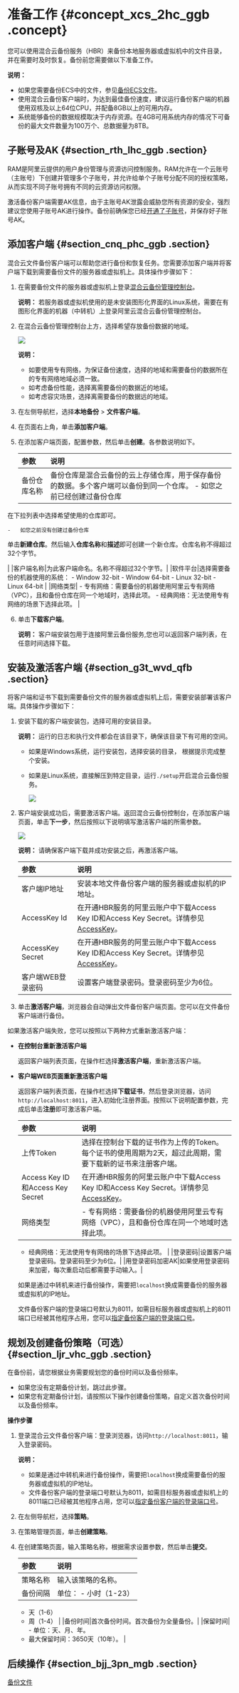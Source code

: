 # 准备工作 {#concept_xcs_2hc_ggb .concept}

您可以使用混合云备份服务（HBR）来备份本地服务器或虚拟机中的文件目录，并在需要时及时恢复。备份前您需要做以下准备工作。

**说明：** 

-   如果您需要备份ECS中的文件，参见[备份ECS文件](intl.zh-CN/快速入门/备份ECS文件.md)。
-   使用混合云备份客户端时，为达到最佳备份速度，建议运行备份客户端的机器使用双核及以上64位CPU，并配备8GB以上的可用内存。
-   系统能够备份的数据规模取决于内存资源。在4GB可用系统内存的情况下可备份的最大文件数量为100万个、总数据量为8TB。

## 子账号及AK {#section_rth_lhc_ggb .section}

RAM是阿里云提供的用户身份管理与资源访问控制服务。RAM允许在一个云账号（主账号）下创建并管理多个子账号，并允许给单个子账号分配不同的授权策略，从而实现不同子账号拥有不同的云资源访问权限。

激活备份客户端需要AK信息，由于主账号AK泄露会威胁您所有资源的安全，强烈建议您使用子账号AK进行操作。备份前确保您已经[开通了子账号](../../../../../intl.zh-CN/最佳实践/用户权限管理.md)，并保存好子账号AK。

## 添加客户端 {#section_cnq_phc_ggb .section}

混合云文件备份客户端可以帮助您进行备份和恢复任务。您需要添加客户端并将客户端下载到需要备份文件的服务器或虚拟机上。具体操作步骤如下：

1.  在需要备份文件的服务器或虚拟机上登录[混合云备份管理控制台](https://hbr.console.aliyun.com)。

    **说明：** 若服务器或虚拟机使用的是未安装图形化界面的Linux系统，需要在有图形化界面的机器（中转机）上登录阿里云混合云备份管理控制台。

2.  在混合云备份管理控制台上方，选择希望存放备份数据的地域。

    ![](http://static-aliyun-doc.oss-cn-hangzhou.aliyuncs.com/assets/img/83047/155289199335150_zh-CN.png)

    **说明：** 

    -   如要使用专有网络，为保证备份速度，选择的地域和需要备份的数据所在的专有网络地域必须一致。
    -   如考虑备份性能，选择离需要备份的数据近的地域。
    -   如考虑容灾场景，选择离需要备份的数据远的地域。
3.  在左侧导航栏，选择**本地备份** \> **文件客户端**。
4.  在页面右上角，单击**添加客户端**。
5.  在添加客户端页面，配置参数，然后单击**创建**。各参数说明如下。

    |参数|说明|
    |:-|:-|
    |备份仓库名称|备份仓库是混合云备份的云上存储仓库，用于保存备份的数据。多个客户端可以备份到同一个仓库。    -   如您之前已经创建过备份仓库

在下拉列表中选择希望使用的仓库即可。

    -   如您之前没有创建过备份仓库

单击**新建仓库**。然后输入**仓库名称**和**描述**即可创建一个新仓库。仓库名称不得超过32个字节。

 |
    |客户端名称|为此客户端命名。名称不得超过32个字节。|
    |软件平台|选择需要备份的机器使用的系统：     -   Window 32-bit
    -   Window 64-bit
    -   Linux 32-bit
    -   Linux 64-bit
 |
    |网络类型|     -   专有网络：需要备份的机器使用阿里云专有网络（VPC），且和备份仓库在同一个地域时，选择此项。
    -   经典网络：无法使用专有网络的场景下选择此项。
 |

6.  单击**下载客户端**。

    **说明：** 客户端安装包用于连接阿里云备份服务,您也可以返回客户端列表，在任意时间选择下载。


## 安装及激活客户端 {#section_g3t_wvd_qfb .section}

将客户端和证书下载到需要备份文件的服务器或虚拟机上后，需要安装部署该客户端。具体操作步骤如下：

1.  安装下载的客户端安装包，选择可用的安装目录。

    **说明：** 运行的日志和执行文件都会在该目录下，确保该目录下有可用的空间。

    -   如果是Windows系统，运行安装包，选择安装的目录， 根据提示完成整个安装。
    -   如果是Linux系统，直接解压到特定目录，运行`./setup`开启混合云备份服务。

        ![](http://static-aliyun-doc.oss-cn-hangzhou.aliyuncs.com/assets/img/83047/155289199335152_zh-CN.png)

2.  客户端安装成功后，需要激活客户端。返回混合云备份控制台，在添加客户端页面，单击**下一步**，然后按照以下说明填写激活客户端的所需参数。

    ![](http://static-aliyun-doc.oss-cn-hangzhou.aliyuncs.com/assets/img/83047/155289199340702_zh-CN.png)

    **说明：** 请确保客户端下载并成功安装之后，再激活客户端。

    |参数|说明|
    |:-|:-|
    |客户端IP地址|安装本地文件备份客户端的服务器或虚拟机的IP地址。|
    |AccessKey Id|在开通HBR服务的阿里云账户中下载Access Key ID和Access Key Secret。详情参见[AccessKey](../../../../../intl.zh-CN/常见问题/一般性问题/RAM用户如何获取AccessKey.md)。|
    |AccessKey Secret|在开通HBR服务的阿里云账户中下载Access Key ID和Access Key Secret。详情参见[AccessKey](../../../../../intl.zh-CN/常见问题/一般性问题/RAM用户如何获取AccessKey.md)。|
    |客户端WEB登录密码|设置客户端登录密码。登录密码至少为6位。|

3.  单击**激活客户端**，浏览器会自动弹出文件备份客户端页面。您可以在文件备份客户端进行备份。

如果激活客户端失败，您可以按照以下两种方式重新激活客户端：

-   **在控制台重新激活客户端**

    返回客户端列表页面，在操作栏选择**激活客户端**，重新激活客户端。

-   **客户端WEB页面重新激活客户端**

    返回客户端列表页面，在操作栏选择**下载证书**，然后登录浏览器，访问`http://localhost:8011`，进入初始化注册界面。按照以下说明配置参数，完成后单击**注册**即可激活客户端。

    |参数|说明|
    |:-|:-|
    |上传Token|选择在控制台下载的证书作为上传的Token。每个证书的使用周期为2天，超过此周期，需要下载新的证书来注册客户端。|
    |Access Key ID和Access Key Secret|在开通HBR服务的阿里云账户中下载Access Key ID和Access Key Secret。详情参见[AccessKey](../../../../../intl.zh-CN/常见问题/一般性问题/RAM用户如何获取AccessKey.md)。|
    |网络类型|     -   专有网络：需要备份的机器使用阿里云专有网络（VPC），且和备份仓库在同一个地域时选择此项。
    -   经典网络：无法使用专有网络的场景下选择此项。
 |
    |登录密码|设置客户端登录密码。登录密码至少为6位。|
    |用登录密码加密AK|如果使用登录密码来加密，每次重启动后都需要手动输入。|

    如果是通过中转机来进行备份操作，需要把`localhost`换成需要备份的服务器或虚拟机的IP地址。

    文件备份客户端的登录端口号默认为8011，如需目标服务器或虚拟机上的8011端口已经被其他程序占用，您可以[指定备份客户端的登录端口号](../../../../../intl.zh-CN/常见问题/本地备份相关问题/如何修改文件备份客户端的登录端口？.md)。


## 规划及创建备份策略（可选） {#section_ljr_vhc_ggb .section}

在备份前，请您根据业务需要规划您的备份时间以及备份频率。

-   如果您没有定期备份计划，跳过此步骤。
-   如果您有定期备份计划，请按照以下操作创建备份策略，自定义首次备份时间以及备份频率。

**操作步骤**

1.  登录混合云文件备份客户端：登录浏览器，访问`http://localhost:8011`，输入登录密码。

    **说明：** 

    -   如果是通过中转机来进行备份操作，需要把`localhost`换成需要备份的服务器或虚拟机的IP地址。
    -   文件备份客户端的登录端口号默认为8011，如需目标服务器或虚拟机上的8011端口已经被其他程序占用，您可以[指定备份客户端的登录端口号](../../../../../intl.zh-CN/常见问题/本地备份相关问题/如何修改文件备份客户端的登录端口？.md)。
2.  在左侧导航栏，选择**策略**。
3.  在策略管理页面，单击**创建策略**。
4.  在创建策略页面，输入策略名称，根据需求设置参数，然后单击**提交**。

    |参数|说明|
    |:-|:-|
    |策略名称|输入该策略的名称。|
    |备份间隔|单位：    -   小时（1-23）
    -   天（1-6）
    -   周（1-4）
|
    |备份时间|首次备份时间。首次备份为全量备份。|
    |保留时间|     -   单位：天、月、年。
    -   最大保留时间：3650天（10年）。
 |


## 后续操作 {#section_bjj_3pn_mgb .section}

[备份文件](intl.zh-CN/本地备份教程/文件备份/备份文件.md)

